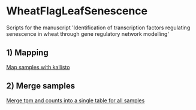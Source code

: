 # WheatFlagLeafSenescence
Scripts for the manuscript 'Identification of transcription factors regulating senescence in wheat through gene regulatory network modelling'

## 1) Mapping
[Map samples with kallisto](scripts/kallisto_control.pl)

## 2) Merge samples
[Merge tpm and counts into a single table for all samples](scripts/tximport_summarise_counts_tpm_per_gene.R)
